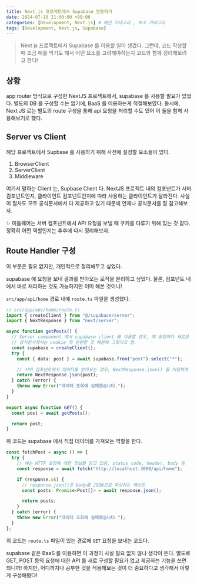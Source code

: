 ```yaml
---
title: Next.js 프로젝트에서 Supabase 연동하기
date: 2024-07-10 21:00:00 +09:00
categories: [Development, Next.js] # 메인 카테고리 , 보조 카테고리
tags: [Development, Next.js, Supabase]
---
```


> Next js 프로젝트에서 Supabase 를 이용할 일이 생겼다. 그런데, 코드 작성할 때 조금 애를 먹기도 해서 어떤 요소를 고려해야하는지 코드와 함께 정리해보려고 한다!

## 상황

app router 방식으로 구성한 NextJS 프로젝트에서, supabase 를 사용할 필요가 있었다.
별도의 DB 를 구성할 수는 없기에, BaaS 를 이용하는게 적절해보였다.
동시에, Next JS 로는 별도의 route 구성을 통해 api 요청을 처리할 수도 있어 이 둘을 함께 사용해보기로 했다.

## Server vs Client

해당 프로젝트에서 Supbase 를 사용하기 위해 사전에 설정할 요소들이 있다.

1. BrowserClient
2. ServerClient
3. Middleware

여기서 말하는 Client 는, Supbase Client 다.
NextJS 프로젝트 내의 컴포넌트가 서버 컴포넌트인지, 클라이언트 컴포넌트인지에 따라 사용하는 클라이언트가 달라진다. 사실 이 절차도 모두 공식문서에서 다 제공하고 있기 때문에 언제나 공식문서를 잘 참고해보자.

✨ 미들웨어는 서버 컴포넌트에서 API 요청을 보낼 때 쿠키를 다루기 위해 있는 것 같다.
정확히 어떤 역할인지는 추후에 다시 정리해보자.

## Route Handler 구성

이 부분은 필요 없지만, 개인적으로 정리해두고 싶었다.

supabase 에 요청을 보내 결과를 받아오는 로직을 분리하고 싶었다.
물론, 컴포넌트 내에서 바로 처리하는 것도 가능하지만 이미 해본 것이니!

`src/app/api/home` 경로 내에 `route.ts` 파일을 생성했다.

```typescript
// src/app/api/home/route.ts
import { createClient } from "@/supabase/server";
import { NextResponse } from "next/server";

async function getPosts() {
  // Server component 에서 supabase client 를 이용할 경우, 매 요청마다 새로운 client 를 생성함.
  // 공식문서에서는 cookie 와 관련한 것 때문에 그렇다고 함.
  const supabase = createClient();
  try {
    const { data: post } = await supabase.from("post").select("*");

    // 서버 컴포넌트에서 데이터를 받아오는 경우, NextResponse.json() 을 이용하여 데이터를 반환함.
    return NextResponse.json(post);
  } catch (error) {
    throw new Error("데이터 조회에 실패했습니다.");
  }
}

export async function GET() {
  const post = await getPosts();

  return post;
}
```

위 코드는 supabase 에서 직접 데이터를 가져오는 역할을 한다.

```typescript
const fetchPost = async () => {
  try {
    // 얘는 HTTP 요청에 대한 정보를 담고 있음, status code, header, body 등
    const response = await fetch("http://localhost:3000/api/home");

    if (response.ok) {
      // response.json()은 body를 JSON으로 파싱하는 메소드
      const posts: Promise<Post[]> = await response.json();

      return posts;
    }
  } catch (error) {
    throw new Error("데이터 조회에 실패했습니다.");
  }
};
```

위 코드는 `route.ts` 파일이 있는 경로에 `GET` 요청을 보내는 코드다.

supabase 같은 BaaS 를 이용하면 이 과정이 사실 필요 없지 않나 생각이 든다.
별도로 GET, POST 등의 요청에 대한 API 를 새로 구성할 필요가 없고 제공하는 기능을 쓰면 되니까!
하지만, 어디까지나 공부한 것을 적용해보는 것이 더 중요하다고 생각해서 이렇게 구성해봤다!

